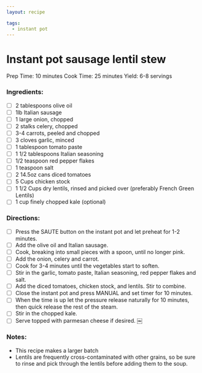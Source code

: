```yaml
---
layout: recipe

tags:
  - instant pot
---
```


# Instant pot sausage lentil stew

Prep Time: 10 minutes Cook Time: 25 minutes Yield: 6-8 servings

### Ingredients:

- [ ] 2 tablespoons olive oil
- [ ] 1lb Italian sausage
- [ ] 1 large onion, chopped
- [ ] 2 stalks celery, chopped
- [ ] 3-4 carrots, peeled and chopped
- [ ] 3 cloves garlic, minced
- [ ] 1 tablespoon tomato paste
- [ ] 1 1/2 tablespoons Italian seasoning
- [ ] 1/2 teaspoon red pepper flakes
- [ ] 1 teaspoon salt
- [ ] 2 14.5oz cans diced tomatoes
- [ ] 5 Cups chicken stock
- [ ] 1 1/2 Cups dry lentils, rinsed and picked over (preferably French Green Lentils)
- [ ] 1 cup finely chopped kale (optional)

### Directions:

- [ ] Press the SAUTE button on the instant pot and let preheat for 1-2 minutes.
- [ ] Add the olive oil and Italian sausage.
- [ ] Cook, breaking into small pieces with a spoon, until no longer pink.
- [ ] Add the onion, celery and carrot.
- [ ] Cook for 3-4 minutes until the vegetables start to soften.
- [ ] Stir in the garlic, tomato paste, Italian seasoning, red pepper flakes and salt.
- [ ] Add the diced tomatoes, chicken stock, and lentils. Stir to combine.
- [ ] Close the instant pot and press MANUAL and set timer for 10 minutes.
- [ ] When the time is up let the pressure release naturally for 10 minutes, then quick release the rest of the steam.
- [ ] Stir in the chopped kale.
- [ ] Serve topped with parmesan cheese if desired.
￼
### Notes:

* This recipe makes a larger batch
* Lentils are frequently cross-contaminated with other grains, so be sure to rinse and pick through the lentils before adding them to the soup.